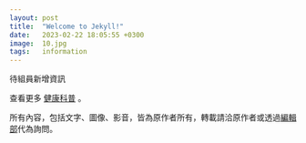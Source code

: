 ```yaml
---
layout: post
title:  "Welcome to Jekyll!"
date:   2023-02-22 18:05:55 +0300
image:  10.jpg
tags:   information
---
```

待組員新增資訊

查看更多 [健康科普][jekyll-docs] 。

所有內容，包括文字、圖像、影音，皆為原作者所有，轉載請洽原作者或透過[編輯部][jekyll-gh]代為詢問。



[jekyll-docs]: https://godbb1994.github.io/
[jekyll-gh]:   https://www.ntunhs.edu.tw/

